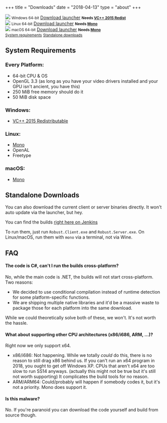 +++
title = "Downloads"
date = "2018-04-13"
type = "about"
+++

<div id="download-container">
	<div class="download">
		<a href="https://github.com/space-wizards/space-station-14/releases/download/v0.2.0/SS14.Launcher_Windows_x64.zip"><img src="/images/Windows_logo_2012.svg" class="download-image"/></a>
		<small>Windows 64-bit</small>
		<a class="download-link" href="https://github.com/space-wizards/space-station-14/releases/download/v0.2.0/SS14.Launcher_Windows_x64.zip">Download launcher</a>
		<small><strong>Needs <a href="https://aka.ms/vs/16/release/vc_redist.x64.exe">VC++ 2015 Redist</a></strong></small>
	</div>
	<div class="download">
		<a href="https://github.com/space-wizards/space-station-14/releases/download/v0.2.0/SS14.Launcher_Linux_x64.zip"><img src="/images/tux.svg" class="download-image"/></a>
		<small>Linux 64-bit</small>
		<a class="download-link" href="https://github.com/space-wizards/space-station-14/releases/download/v0.2.0/SS14.Launcher_Linux_x64.zip">Download launcher</a>
		<small><strong>Needs <a href="https://www.mono-project.com/download/stable/">Mono</a></strong></small>
	</div>
	<div class="download">
		<a href="https://github.com/space-wizards/space-station-14/releases/download/v0.2.0/SS14.Launcher_macOS_x64.zip"><img src="/images/Apple_logo.svg" class="download-image"/></a>
		<small>macOS 64-bit</small>
		<a class="download-link" href="https://github.com/space-wizards/space-station-14/releases/download/v0.2.0/SS14.Launcher_macOS_x64.zip">Download launcher</a>
		<small><strong>Needs <a href="https://www.mono-project.com/download/stable/">Mono</a></strong></small>
	</div>
</div>

<div id="download-sublinks">
	<small><a href="/about/nightlies/#system-requirements">System requirements</a></small>
	<small><a href="/about/nightlies/#standalone-downloads">Standalone downloads</a></small>
</div>

## System Requirements

### Every Platform:

* 64-bit CPU & OS
* OpenGL 3.3 (as long as you have your video drivers installed and your GPU isn't ancient, you have this)
* 250 MiB free memory should do it
* 50 MiB disk space

### Windows:

* [VC++ 2015 Redistributable](https://aka.ms/vs/16/release/vc_redist.x64.exe)

### Linux:

* [Mono](https://www.mono-project.com/)
* OpenAL
* Freetype

### macOS:

* [Mono](https://www.mono-project.com/)


## Standalone Downloads

You can also download the current client or server binaries directly. It won't auto update via the launcher, but hey.

You can find the builds [right here on Jenkins](https://builds.spacestation14.io/jenkins/job/SS14%20Content/)

To run them, just run `Robust.Client.exe` and `Robust.Server.exe`. On Linux/macOS, run them with `mono` via a terminal, not via Wine.

## FAQ

#### The code is C#, can't I run the builds cross-platform?

No, while the main code is .NET, the builds will not start cross-platform. Two reasons:

* We decided to use conditional compilation instead of runtime detection for some platform-specific functions.
* We are shipping multiple native libraries and it'd be a massive waste to package those for each platform into the same download.

While we could theoretically solve both of these, we won't. It's not worth the hassle.

####  What about supporting other CPU architectures (x86/i686, ARM, ...)?

Right now we only support x64.

* x86/i686: Not happening. While we totally *could* do this, there is no reason to still drag x86 behind us. If you can't run an x64 program in 2018, you ought to get off Windows XP. CPUs that aren't x64 are too slow to run SS14 anyways. (actually this might not be true but it's still not worth supporting) It complicates the build tools for no reason.
* ARM/ARM64: Could/probably will happen if somebody codes it, but it's not a priority. Mono does support it.

####  Is this malware?

No. If you're paranoid you can download the code yourself and build from source though.

